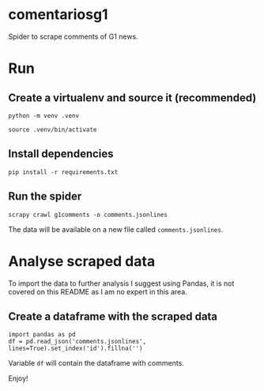 # comentariosg1

Spider to scrape comments of G1 news.

# Run

## Create a virtualenv and source it (recommended)

`python -m venv .venv`

`source .venv/bin/activate`

## Install dependencies

`pip install -r requirements.txt`

## Run the spider

`scrapy crawl g1comments -o comments.jsonlines`

The data will be available on a new file called `comments.jsonlines`.

# Analyse scraped data

To import the data to further analysis I suggest using Pandas, it is not covered on this README as I am no expert in this area.

## Create a dataframe with the scraped data

```
import pandas as pd
df = pd.read_json('comments.jsonlines', lines=True).set_index('id').fillna('')

```

Variable `df` will contain the dataframe with comments.

Enjoy!
